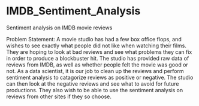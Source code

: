# IMDB_Sentiment_Analysis
Sentiment analysis on IMDB movie reviews

Problem Statement:
A movie studio has had a few box office flops, and wishes to see exactly what people did not like when watching their films. They are hoping to look at bad reviews and see what problems they can fix in order to produce a blockbuster hit. The studio has provided raw data of reviews from IMDB, as well as whether people felt the movie was good or not. As a data scientist, it is our job to clean up the reviews and perform sentiment analysis to catagorize reviews as positive or negative. The studio can then look at the negative reviews and see what to avoid for future productions. They also wish to be able to use the sentiment analysis on reviews from other sites if they so choose.
